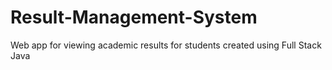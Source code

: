 # Result-Management-System
Web app for viewing academic results for students created using Full Stack Java
